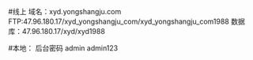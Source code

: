 
#线上
域名：xyd.yongshangju.com
FTP:47.96.180.17/xyd_yongshangju_com/xyd_yongshangju_com1988
数据库：47.96.180.17/xyd/xyd1988

#本地：
后台密码
admin admin123